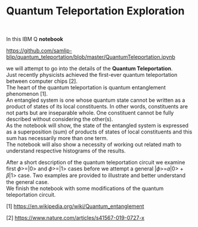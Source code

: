 Quantum Teleportation Exploration
=================================

 

In this IBM Q **notebook**

<https://github.com/samlip-blip/quantum_teleportation/blob/master/QuantumTeleportation.ipynb>

we will attempt to go into the details of the **Quantum Teleportation**.  
Just recently physicists achieved the first-ever quantum teleportation between
computer chips [2].  
The heart of the quantum teleportation is quantum entanglement
phenomenon [1].  
An entangled system is one whose quantum state cannot be written as a product of
states of its local constituents. In other words, constituents are not parts but
are inseparable whole. One constituent cannot be fully described without
considering the other(s).  
As the notebook will show, the state of the entangled system is expressed as a
superposition (sum) of products of states of local constituents and this sum has
necessarily more than one term.  
The notebook will also show a necessity of working out related math to
understand respective histograms of the results.

After a short description of the quantum teleportation circuit we examine
first 𝜙\>=\|0\> and 𝜙\>=\|1\> cases before we attempt a general \|𝜙\>=𝛼\|0\> +
𝛽\|1\> case.                                                  Two examples are
provided to illustrate and better understand the general case.  
We finish the notebook with some modifications of the quantum teleportation
circuit.

[1] <https://en.wikipedia.org/wiki/Quantum_entanglement> 

[2] <https://www.nature.com/articles/s41567-019-0727-x>

 
